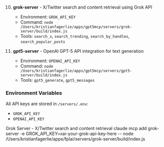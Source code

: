 
10. **grok-server** - X/Twitter search and content retrieval using Grok API
    - Environment: `GROK_API_KEY`
    - Command: `node /Users/kristianfagerlie/apps/gpt5mcp/servers/grok-server/build/index.js`
    - Tools: `search_x`, `search_trending`, `search_by_handles`, `search_popular_posts`

11. **gpt5-server** - OpenAI GPT-5 API integration for text generation
    - Environment: `OPENAI_API_KEY`
    - Command: `node /Users/kristianfagerlie/apps/gpt5mcp/servers/gpt5-server/build/index.js`
    - Tools: `gpt5_generate`, `gpt5_messages`

### Environment Variables
All API keys are stored in `/servers/.env`:
- `GROK_API_KEY`
- `OPENAI_API_KEY`


Grok Server - X/Twitter search and content retrieval
claude mcp add grok-server -e GROK_API_KEY=xai-your-grok-api-key-here -- node /Users/kristianfagerlie/apps/fplai/servers/grok-server/build/index.js
